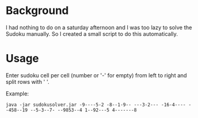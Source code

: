 # Background
I had nothing to do on a saturday afternoon and I was too lazy to solve the Sudoku manually.
So I created a small script to do this automatically.

# Usage
Enter sudoku cell per cell (number or '-' for empty) from left to right and split rows with ' '.

Example:
```
java -jar sudokusolver.jar -9----5-2 -8--1-9-- ---3-2--- -16-4---- --458--19 --5-3--7- --9853--4 1--92---5 4-------8
```

